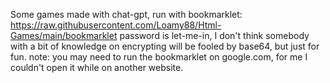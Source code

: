 Some games made with chat-gpt, run with bookmarklet: https://raw.githubusercontent.com/Loamy88/Html-Games/main/bookmarklet
password is let-me-in, I don't think somebody with a bit of knowledge on encrypting will be fooled by base64, but just for fun.
note: you may need to run the bookmarklet on google.com, for me I couldn't open it while on another website.
